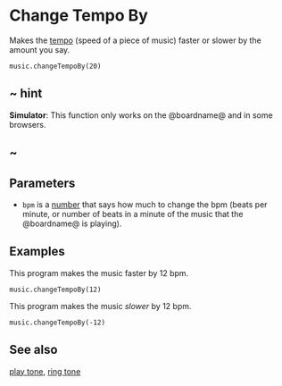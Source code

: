 # Change Tempo By

Makes the [tempo](/makecode-blockeditor/reference/music/tempo) (speed of a piece of music)
faster or slower by the amount you say.

```sig
music.changeTempoBy(20)
```

## ~ hint

**Simulator**: This function only works on the @boardname@ and in some browsers.

## ~

## Parameters

* ``bpm`` is a [number](/types/number) that says how much to
  change the bpm (beats per minute, or number of beats in a minute of
  the music that the @boardname@ is playing).

## Examples

This program makes the music faster by 12 bpm.

```blocks
music.changeTempoBy(12)
```

This program makes the music _slower_ by 12 bpm.

```blocks
music.changeTempoBy(-12)
```

## See also

[play tone](/makecode-blockeditor/reference/music/play-tone), [ring tone](/makecode-blockeditor/reference/music/ring-tone) 

